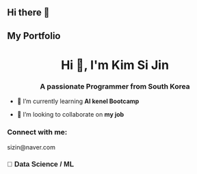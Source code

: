 ## Hi there 👋

## My Portfolio

<h1 align="center">Hi 👋, I'm Kim Si Jin</h1>
<h3 align="center">A passionate Programmer from South Korea</h3>

- 🌱 I’m currently learning **AI kenel Bootcamp**

- 👯 I’m looking to collaborate on **my job**

<h3 align="left">Connect with me:</h3>
<p align="left">sizin@naver.com
</p>

<h3 style="font-family:sans-serif;">🧠 Data Science / ML</h3>
<div>
  <!-- Data Science / ML -->
  <a href="https://pandas.pydata.org/"> <!-- Pandas --> </a>
  <a href="https://scikit-learn.org/"> <!-- scikit-learn --> </a>
  <a href="https://seaborn.pydata.org/"> <!-- Seaborn --> </a>
  <a href="https://pytorch.org/"> <!-- PyTorch --> </a>
  <a href="https://www.tensorflow.org"> <!-- TensorFlow --> </a>
  <a href="https://hadoop.apache.org/"> <!-- Hadoop --> </a>
</div>




